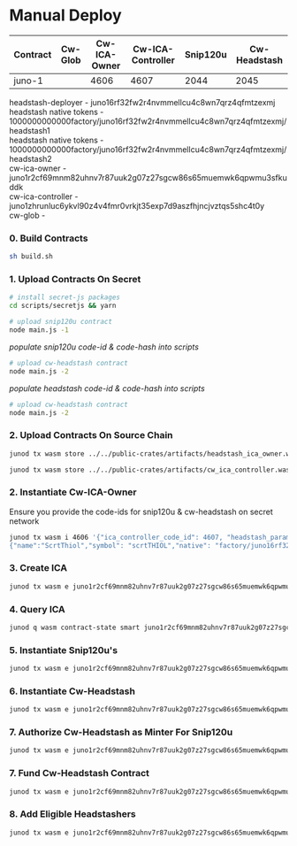 # Manual Deploy 

| Contract   | Cw-Glob | Cw-ICA-Owner | Cw-ICA-Controller | Snip120u | Cw-Headstash 
|----------|----------|----------|---|---|---|
| juno-1 |  | 4606 | 4607 | 2044 | 2045 | |

headstash-deployer 	   - juno16rf32fw2r4nvmmellcu4c8wn7qrz4qfmtzexmj\
headstash native tokens - 1000000000000factory/juno16rf32fw2r4nvmmellcu4c8wn7qrz4qfmtzexmj/headstash1\
headstash native tokens - 1000000000000factory/juno16rf32fw2r4nvmmellcu4c8wn7qrz4qfmtzexmj/headstash2\
cw-ica-owner 			   - juno1r2cf69mnm82uhnv7r87uuk2g07z27sgcw86s65muemwk6qpwmu3sfkuddk\
cw-ica-controller 		- juno1zhrunluc6ykvl90z4v4fmr0vrkjt35exp7d9aszfhjncjvztqs5shc4t0y\
cw-glob 					   - 


### 0. Build Contracts 
```sh
sh build.sh
```

### 1. Upload Contracts On Secret
```sh 
# install secret-js packages
cd scripts/secretjs && yarn 
```
```sh
# upload snip120u contract
node main.js -1
```
*populate snip120u code-id & code-hash into scripts*

```sh
# upload cw-headstash contract
node main.js -2
```
*populate headstash code-id & code-hash into scripts*

```sh
# upload cw-headstash contract
node main.js -2
```
### 2. Upload Contracts On Source Chain 
```sh
junod tx wasm store ../../public-crates/artifacts/headstash_ica_owner.wasm --from headstash --gas auto --gas-adjustment 1.3 --chain-id juno-1 --fees 1000000ujuno
```
```sh
junod tx wasm store ../../public-crates/artifacts/cw_ica_controller.wasm --from headstash --gas auto --gas-adjustment 1.3 --chain-id juno-1 --fees 1000000ujuno
```
### 2. Instantiate Cw-ICA-Owner
Ensure you provide the code-ids for snip120u & cw-headstash on secret network
```sh
junod tx wasm i 4606 '{"ica_controller_code_id": 4607, "headstash_params": {"snip120u_code_id": 2044, "headstash_code_id": 2045, "snip120u_code_hash": "6874217178fc6550d0753a888a72b56a42dc0f55f76b33219d70895915a1e9a5","token_params": [{"name": "ScrtTerp","symbol": "scrtTERP", "native": "factory/juno16rf32fw2r4nvmmellcu4c8wn7qrz4qfmtzexmj/headstash1", "ibc":"ibc/800860DB61160F1F6A9CBE45695B3900F7F2F1F68595563260EE25FC97969334", "total": "1000000000000"},
{"name":"ScrtThiol","symbol": "scrtTHIOL","native": "factory/juno16rf32fw2r4nvmmellcu4c8wn7qrz4qfmtzexmj/headstash2", "ibc":"ibc/800860DB61160F1F6A9CBE45695B3900F7F2F1F68595563260EE25FC97969334", "total": "1000000000000"}], "multiplier": true, "bloom_config": {"default_cadance": 50, "min_cadance": 0, "max_granularity": 5}, "headstash_init_config":{"claim_msg_plaintxt": "HREAM ~ {wallet} ~ {secondary_addr} ~ {expiration}","viewing_key":"eretskeretjableret"}}}' --from headstash --fees 25000ujuno --label cw-headstash-owner --no-admin
```

### 3. Create ICA 
```sh
junod tx wasm e juno1r2cf69mnm82uhnv7r87uuk2g07z27sgcw86s65muemwk6qpwmu3sfkuddk '{"create_ica_contract":{"channel_open_init_options":{"connection_id":"connection-68", "counterparty_connection_id": "connection-9"}}}' --from headstash --fees 50000ujuno
```

### 4. Query ICA 
```sh
junod q wasm contract-state smart juno1r2cf69mnm82uhnv7r87uuk2g07z27sgcw86s65muemwk6qpwmu3sfkuddk '{"get_ica_contract_state":{}}'
```

### 5. Instantiate Snip120u's
```sh
junod tx wasm e juno1r2cf69mnm82uhnv7r87uuk2g07z27sgcw86s65muemwk6qpwmu3sfkuddk '{"init_snip120u": {}}' --from headstash --fees 50000ujuno
```

### 6. Instantiate Cw-Headstash
```sh
junod tx wasm e juno1r2cf69mnm82uhnv7r87uuk2g07z27sgcw86s65muemwk6qpwmu3sfkuddk '{"init_headstash": {}}' --from headstash --fees 50000ujuno
```

### 7. Authorize Cw-Headstash as Minter For Snip120u
```sh 
junod tx wasm e juno1r2cf69mnm82uhnv7r87uuk2g07z27sgcw86s65muemwk6qpwmu3sfkuddk '{"authorize_minter": {}}' --from headstash --fees 50000ujuno
```

### 7. Fund Cw-Headstash Contract
```sh 
junod tx wasm e juno1r2cf69mnm82uhnv7r87uuk2g07z27sgcw86s65muemwk6qpwmu3sfkuddk '{"ibc_transfer_tokens": {}}' --from headstash --fees 50000ujuno
```

### 8. Add Eligible Headstashers
```sh 
junod tx wasm e juno1r2cf69mnm82uhnv7r87uuk2g07z27sgcw86s65muemwk6qpwmu3sfkuddk '{"add_headstash_minters": {, "to_add": [{"pubkey": "0x1234", "snips":[{"addr":"secret12345", "amount": "12345"}]},{"pubkey": "0x1234", "snips":[{"addr":"secret19876", "amount": "54321"}]}]}' --from headstash --fees 50000ujuno
```